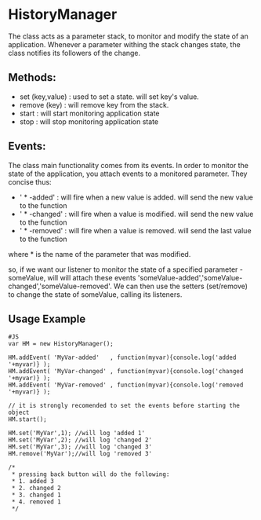 HistoryManager
===============
The class acts as a parameter stack, to monitor and modify the state of an application. Whenever a parameter withing the stack changes state, the class notifies its followers of the change.

Methods:
--------
 * set (key,value) : used to set a state. will set key's value. 
 * remove (key) : will remove key from the stack.
 * start : will start monitoring application state
 * stop : will stop monitoring application state
 
Events:
--------
The class main functionality comes from its events. In order to monitor the state of the application, you attach events to a monitored parameter.
They concise thus:

  * ' * -added' : will fire when a new value is added. will send the new value to the function
  * ' * -changed' : will fire when a value is modified. will send the new value to the function
  * ' * -removed' : will fire when a value is removed. will send the last value to the function
  
where * is the name of the parameter that was modified.

so, if we want our listener to monitor the state of a specified parameter - someValue, will will attach these events 'someValue-added','someValue-changed','someValue-removed'.
We can then use the setters (set/remove) to change the state of someValue, calling its listeners.

Usage Example
--------------

	#JS
	var HM = new HistoryManager();
	
	HM.addEvent( 'MyVar-added'   , function(myvar){console.log('added '+myvar)} );
	HM.addEvent( 'MyVar-changed' , function(myvar){console.log('changed '+myvar)} );
	HM.addEvent( 'MyVar-removed' , function(myvar){console.log('removed '+myvar)} );
	
	// it is strongly recomended to set the events before starting the object
	HM.start();
	
	HM.set('MyVar',1); //will log 'added 1'
	HM.set('MyVar',2); //will log 'changed 2'
	HM.set('MyVar',3); //will log 'changed 3'
	HM.remove('MyVar');//will log 'removed 3'
	
	/* 
	 * pressing back button will do the following:
	 * 1. added 3
	 * 2. changed 2
	 * 3. changed 1
	 * 4. removed 1
	 */
	
	
